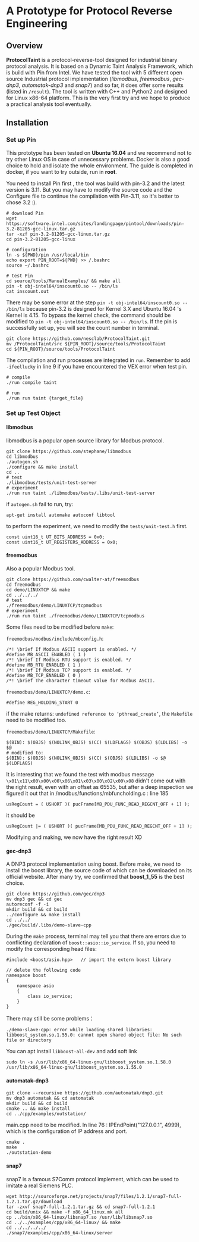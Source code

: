 # A Prototype for Protocol Reverse Engineering

## Overview

**ProtocolTaint** is a protocol-reverse-tool designed for industrial binary protocol analysis. It is based on a Dynamic Taint Analysis Framework, which is build with Pin from Intel. We have tested the tool with 5 different open source Industrial protocol implementation (*libmodbus*, *freemodbus*, *gec-dnp3*, *automatak-dnp3* and *snap7*) and so far, it does offer some results (listed in  `/result`). The tool is written with C++ and Python2 and designed for Linux x86-64 platform. This is the very first try and we hope to produce a practical analysis tool eventually.

## Installation

### Set up Pin

This prototype has been tested on **Ubuntu 16.04** and we recommend not to try other Linux OS in case of unnecessary  problems. Docker is also a good choice to hold and isolate the whole environment. The guide is completed in docker, if you want to try outside, run in **root**.

You need to install Pin first , the tool was build with pin-3.2 and the latest version is 3.11. But you may have to modify the source code and the Configure file to continue the compilation with Pin-3.11, so it's better to chose 3.2 :).

```
# download Pin
wget https://software.intel.com/sites/landingpage/pintool/downloads/pin-3.2-81205-gcc-linux.tar.gz
tar -xzf pin-3.2-81205-gcc-linux.tar.gz
cd pin-3.2-81205-gcc-linux

# configuration
ln -s ${PWD}/pin /usr/local/bin
echo export PIN_ROOT=${PWD} >> /.bashrc
source ~/.bashrc

# test Pin
cd source/tools/ManualExamples/ && make all
pin -t obj-intel64/inscount0.so -- /bin/ls
cat inscount.out
```

There may be some error at the step `pin -t obj-intel64/inscount0.so -- /bin/ls` because pin-3.2 is designed for Kernel 3.X and Ubuntu 16.04 's Kernel is 4.15. To bypass the kernel check, the command should be modified to `pin -t obj-intel64/inscount0.so -- /bin/ls`. If the pin is successfully set up, you will see the count number in terminal. 

```
git clone https://github.com/nesclab/ProtocolTaint.git
mv /ProtocolTaint/src ${PIN_ROOT}/source/tools/ProtocolTaint
cd ${PIN_ROOT}/source/tools/ProtocolTaint
```

The compilation and run processes are integrated in `run`. Remember to add `-ifeellucky` in line 9 if you have encountered the VEX error when test pin. 

```
# compile
./run compile taint

# run
./run run taint {target_file}
```



### Set up Test Object

#### libmodbus

libmodbus is a popular open source library for Modbus protocol.

```
git clone https://github.com/stephane/libmodbus
cd libmodbus
./autogen.sh
./configure && make install
cd ..
# test
./libmodbus/tests/unit-test-server
# experiment
./run run taint ./libmodbus/tests/.libs/unit-test-server
```

if `autogen.sh` fail to run, try:
```
apt-get install automake autoconf libtool
```

to perform the experiment, we need to modify the `tests/unit-test.h` first.

```
const uint16_t UT_BITS_ADDRESS = 0x0;
const uint16_t UT_REGISTERS_ADDRESS = 0x0;
```



#### freemodbus

Also a popular Modbus tool.

```
git clone https://github.com/cwalter-at/freemodbus
cd freemodbus
cd demo/LINUXTCP && make
cd ../../../
# test
./freemodbus/demo/LINUXTCP/tcpmodbus
# experiment
./run run taint ./freemodbus/demo/LINUXTCP/tcpmodbus
```

Some files need to be modified before `make`:

`freemodbus/modbus/include/mbconfig.h`:

```
/*! \brief If Modbus ASCII support is enabled. */
#define MB_ASCII_ENABLED ( 1 )
/*! \brief If Modbus RTU support is enabled. */
#define MB_RTU_ENABLED ( 1 )
/*! \brief If Modbus TCP support is enabled. */
#define MB_TCP_ENABLED ( 0 )
/*! \brief The character timeout value for Modbus ASCII.
```

`freemodbus/demo/LINUXTCP/demo.c`:

```
#define REG_HOLDING_START 0
```

if the make returns: `undefined reference to ‘pthread_create’`, the `Makefile` need to be modified too.

`freemodbus/demo/LINUXTCP/Makefile`:

```
$(BIN): $(OBJS) $(NOLINK_OBJS) $(CC) $(LDFLAGS) $(OBJS) $(LDLIBS) -o $@
# modified to:
$(BIN): $(OBJS) $(NOLINK_OBJS) $(CC) $(OBJS) $(LDLIBS) -o $@ $(LDFLAGS)
```

It is interesting that we found the test with modbus message `\x01\x11\x00\x00\x00\x06\x01\x03\x00\x02\x00\x08` didn't come out with the right result, even with an offset as 65535, but after a deep inspection we figured it out that in /modbus/functions/mbfuncholding.c : line 185

```
usRegCount = ( USHORT )( pucFrame[MB_PDU_FUNC_READ_REGCNT_OFF + 1] );
```
it should be

```
usRegCount |= ( USHORT )( pucFrame[MB_PDU_FUNC_READ_REGCNT_OFF + 1] );
```
Modifying and making, we now have the right result XD


#### gec-dnp3

A DNP3 protocol implementation using boost. Before make, we need to install the boost library, the source code of which    can be downloaded on its official website. After many try, we confirmed that **boost_1_55** is the best choice.

```
git clone https://github.com/gec/dnp3
mv dnp3 gec && cd gec
autoreconf -f -i
mkdir build && cd build
../configure && make install
cd ../../
./gec/build/.libs/demo-slave-cpp
```

During the `make` process, terminal may tell you that there are errors due to conflicting declaration of `boost::asio::io_service`. If so, you need to modify the corresponding head files:

```
#include <boost/asio.hpp>	// import the extern boost library

// delete the following code
namespace boost
{
	namespace asio
	{
		class io_service;
	}
}
```

There may still be some problems：

```
./demo-slave-cpp: error while loading shared libraries: libboost_system.so.1.55.0: cannot open shared object file: No such file or directory
```

You can apt install `libboost-all-dev` and add soft link

```
sudo ln -s /usr/lib/x86_64-linux-gnu/libboost_system.so.1.58.0  /usr/lib/x86_64-linux-gnu/libboost_system.so.1.55.0
```



#### automatak-dnp3

```
git clone --recursive https://github.com/automatak/dnp3.git
mv dnp3 automatak && cd automatak
mkdir build && cd build
cmake .. && make install
cd ../cpp/examples/outstation/
```

main.cpp need to be modified. In line 76 : IPEndPoint("127.0.0.1", 4999), which is the configuration of IP address and port.

```
cmake .
make
./outstation-demo
```


#### snap7

snap7 is a famous S7Comm protocol implement, which can be used to imitate a real Siemens PLC.

```
wget http://sourceforge.net/projects/snap7/files/1.2.1/snap7-full-1.2.1.tar.gz/download
tar -zxvf snap7-full-1.2.1.tar.gz && cd snap7-full-1.2.1
cd build/unix && make -f x86_64_linux.mk all
cp ../bin/x86_64-linux/libsnap7.so /usr/lib/libsnap7.so
cd ../../examples/cpp/x86_64-linux/ && make
cd ../../../../
./snap7/examples/cpp/x86_64-linux/server
```

